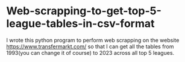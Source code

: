 # Web-scrapping-to-get-top-5-league-tables-in-csv-format
I wrote this python program to perform web scrapping on the website https://www.transfermarkt.com/ so that I can get all the tables from 1993(you can change it of course) to 2023 across all top 5 leagues.
